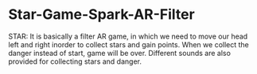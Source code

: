 # Star-Game-Spark-AR-Filter
STAR:
It is basically a filter AR game, in which we need to move our head left and right inorder to collect stars and gain points.
When we collect the danger instead of start, game will be over.
Different sounds are also provided for collecting stars and danger.
